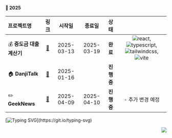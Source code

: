 <!--

![Visitors](https://api.visitorbadge.io/api/visitors?path=https%3A%2F%2Fgithub.com%2Flledellebell%2Flledellebell&labelColor=%23ffffff&countColor=%23555555&style=flat&labelStyle=none)

-->

<!--

<div align="center" >
  <img
    src="https://render.gitanimals.org/lines/lledellebell?pet-id=654617190172588428"
    width="600"
    height="120"
  />
</div>

**holabee/holabee** is a ✨ _special_ ✨ repository because its `README.md` (this file) appears on your GitHub profile.

Here are some ideas to get you started:

- 🔭 I’m currently working on ...
- 🌱 I’m currently learning ...
- 👯 I’m looking to collaborate on ...
- 🤔 I’m looking for help with ...
- 💬 Ask me about ...
- 📫 How to reach me: ...
- 😄 Pronouns: ...
- ⚡ Fun fact: ... 💬

## 💬 The most used progamming languages
[![Top Langs](https://github-readme-stats.vercel.app/api/top-langs/?username=holabee&langs_count=8)](https://github.com/holabee/github-readme-stats)

```bash
#HEX
5374617274 6F6666 77697468 61 636C65616E 736C617465 
```

[![Ashutosh's github activity graph](https://activity-graph.herokuapp.com/graph?username=holabee&theme=xcode)](https://github.com/holabee/github-readme-activity-graph)

## The most used progamming languages
[![Top Langs](https://github-readme-stats.vercel.app/api/top-langs/?username=holabee&langs_count=8)](https://github.com/holabee/github-readme-stats)

## Activity Graph 

## 🔧 Technologies & Tools
![gulp](https://badges.aleen42.com/src/gulp.svg)
![parcel](https://badges.aleen42.com/src/parcel.svg)
![grunt](https://badges.aleen42.com/src/grunt.svg)
![javascript](https://badges.aleen42.com/src/javascript.svg)
![node](https://badges.aleen42.com/src/node.svg)
![vue](https://badges.aleen42.com/src/vue.svg)
![tailwindcss](https://badges.aleen42.com/src/tailwindcss.svg)
![react](https://badges.aleen42.com/src/react.svg)
![typescript](https://badges.aleen42.com/src/typescript.svg)
![webpack](https://badges.aleen42.com/src/webpack.svg)
![redux](https://badges.aleen42.com/src/redux.svg)
![rxjs](https://badges.aleen42.com/src/reactivex.svg) ...

[![Ashutosh's github activity graph](https://activity-graph.herokuapp.com/graph?username=holabee&theme=xcode)](https://github.com/holabee/github-readme-activity-graph)

[![visited](https://hits.seeyoufarm.com/api/count/incr/badge.svg?url=https%3A%2F%2Fgithub.com%2Fholabee&count_bg=%23B30303&title_bg=%23555555&icon=aiqfome.svg&icon_color=%23E7E7E7&title=Visited&edge_flat=false)](https://hits.seeyoufarm.com) <br>

## 🌱 Activity
[![Ashutosh's github activity graph](https://activity-graph.herokuapp.com/graph?username=holabee&theme=xcode)](https://github.com/holabee/github-readme-activity-graph)

## 🔧 Technologies & Tools
![gulp](https://badges.aleen42.com/src/gulp.svg)
![parcel](https://badges.aleen42.com/src/parcel.svg)
![grunt](https://badges.aleen42.com/src/grunt.svg)
![javascript](https://badges.aleen42.com/src/javascript.svg)
![node](https://badges.aleen42.com/src/node.svg)
![vue](https://badges.aleen42.com/src/vue.svg)
![tailwindcss](https://badges.aleen42.com/src/tailwindcss.svg)
![react](https://badges.aleen42.com/src/react.svg)
![typescript](https://badges.aleen42.com/src/typescript.svg)
![webpack](https://badges.aleen42.com/src/webpack.svg)
![redux](https://badges.aleen42.com/src/redux.svg)
![rxjs](https://badges.aleen42.com/src/reactivex.svg) ...

## 📫 Channel
[![](https://dcbadge.vercel.app/api/server/6DruCKHpW8?style=flat)](https://discord.gg/6DruCKHpW8)


-->



#### 🚧 2025 

|  **프로젝트명**       | **링크**                                                | **시작일**  | **종료일** | **상태** | | 
|:-------------------|:-------------------------------------------------------:|:------------:|:------------------:|:----------------:| :----: |
| 💰 **중도금 대출 계산기** | [🔗](https://deep-loan.com/loan-calculator) | 2025-03-13 | 2025-03-19       | **완료**  | ![react](https://badges.aleen42.com/src/react.svg), ![typescript](https://badges.aleen42.com/src/typescript.svg), ![tailwindcss](https://badges.aleen42.com/src/tailwindcss.svg), ![vite](https://badges.aleen42.com/src/vitejs.svg) |
| 🏠 **DanjiTalk** | [🔗](https://danji-talk-frontend.vercel.app/) | 2025-01-16 |     | **진행중**  |  |
| ✏️ **GeekNews** | [🔗](https://www.deep-log.com/geeknews) | 2025-04-09 | 2025-04-10       | **진행중**  | - 추가 변경 예정 |



[![Typing SVG](https://readme-typing-svg.herokuapp.com?font=Source+Sans+Pro&size=16&duration=4700&color=555555&vCenter=true&width=431&height=21&lines=Almost+all+repositories+turn+over+to+private.)](https://git.io/typing-svg)

 
<div align="right">
<img src="https://api.visitorbadge.io/api/daily?path=https%3A%2F%2Fgithub.com%2Flledellebell%2Flledellebell&label=Daily&labelColor=%23ffffff&countColor=%23555555&style=flat&labelStyle=none" />
</div>
